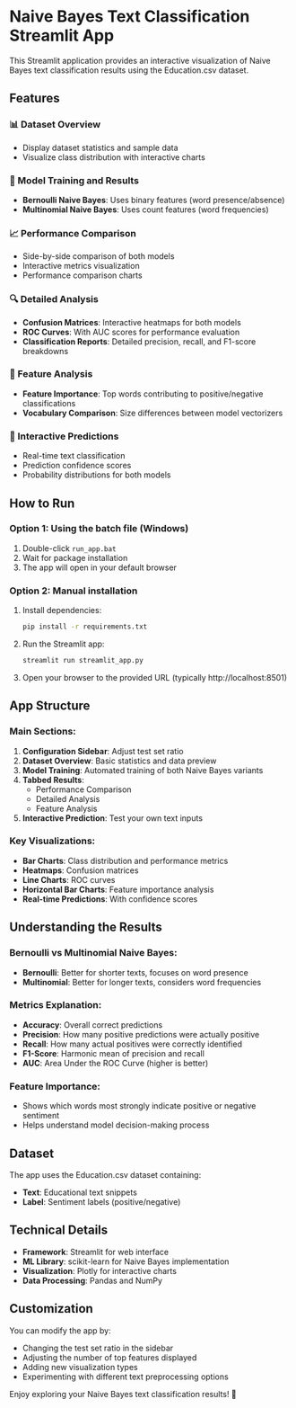 # Naive Bayes Text Classification Streamlit App

This Streamlit application provides an interactive visualization of Naive Bayes text classification results using the Education.csv dataset.

## Features

### 📊 Dataset Overview

- Display dataset statistics and sample data
- Visualize class distribution with interactive charts

### 🤖 Model Training and Results

- **Bernoulli Naive Bayes**: Uses binary features (word presence/absence)
- **Multinomial Naive Bayes**: Uses count features (word frequencies)

### 📈 Performance Comparison

- Side-by-side comparison of both models
- Interactive metrics visualization
- Performance comparison charts

### 🔍 Detailed Analysis

- **Confusion Matrices**: Interactive heatmaps for both models
- **ROC Curves**: With AUC scores for performance evaluation
- **Classification Reports**: Detailed precision, recall, and F1-score breakdowns

### 🎯 Feature Analysis

- **Feature Importance**: Top words contributing to positive/negative classifications
- **Vocabulary Comparison**: Size differences between model vectorizers

### 🔮 Interactive Predictions

- Real-time text classification
- Prediction confidence scores
- Probability distributions for both models

## How to Run

### Option 1: Using the batch file (Windows)

1. Double-click `run_app.bat`
2. Wait for package installation
3. The app will open in your default browser

### Option 2: Manual installation

1. Install dependencies:

   ```bash
   pip install -r requirements.txt
   ```

2. Run the Streamlit app:

   ```bash
   streamlit run streamlit_app.py
   ```

3. Open your browser to the provided URL (typically http://localhost:8501)

## App Structure

### Main Sections:

1. **Configuration Sidebar**: Adjust test set ratio
2. **Dataset Overview**: Basic statistics and data preview
3. **Model Training**: Automated training of both Naive Bayes variants
4. **Tabbed Results**:
   - Performance Comparison
   - Detailed Analysis
   - Feature Analysis
5. **Interactive Prediction**: Test your own text inputs

### Key Visualizations:

- **Bar Charts**: Class distribution and performance metrics
- **Heatmaps**: Confusion matrices
- **Line Charts**: ROC curves
- **Horizontal Bar Charts**: Feature importance analysis
- **Real-time Predictions**: With confidence scores

## Understanding the Results

### Bernoulli vs Multinomial Naive Bayes:

- **Bernoulli**: Better for shorter texts, focuses on word presence
- **Multinomial**: Better for longer texts, considers word frequencies

### Metrics Explanation:

- **Accuracy**: Overall correct predictions
- **Precision**: How many positive predictions were actually positive
- **Recall**: How many actual positives were correctly identified
- **F1-Score**: Harmonic mean of precision and recall
- **AUC**: Area Under the ROC Curve (higher is better)

### Feature Importance:

- Shows which words most strongly indicate positive or negative sentiment
- Helps understand model decision-making process

## Dataset

The app uses the Education.csv dataset containing:

- **Text**: Educational text snippets
- **Label**: Sentiment labels (positive/negative)

## Technical Details

- **Framework**: Streamlit for web interface
- **ML Library**: scikit-learn for Naive Bayes implementation
- **Visualization**: Plotly for interactive charts
- **Data Processing**: Pandas and NumPy

## Customization

You can modify the app by:

- Changing the test set ratio in the sidebar
- Adjusting the number of top features displayed
- Adding new visualization types
- Experimenting with different text preprocessing options

Enjoy exploring your Naive Bayes text classification results! 🚀
